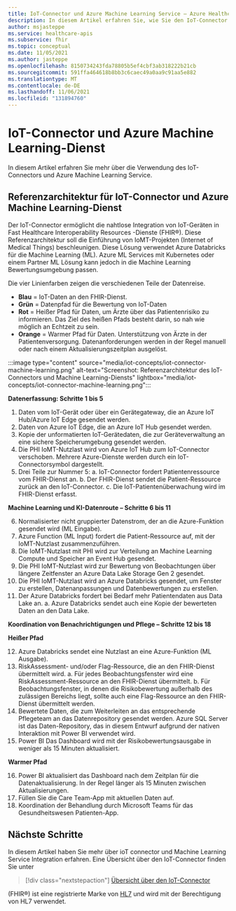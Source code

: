 ```yaml
---
title: IoT-Connector und Azure Machine Learning Service – Azure Healthcare-APIs
description: In diesem Artikel erfahren Sie, wie Sie den IoT-Connector und den Azure Machine Learning-Dienst verwenden.
author: msjasteppe
ms.service: healthcare-apis
ms.subservice: fhir
ms.topic: conceptual
ms.date: 11/05/2021
ms.author: jasteppe
ms.openlocfilehash: 8150734243fda78805b5ef4cbf3ab318222b21cb
ms.sourcegitcommit: 591ffa464618b8bb3c6caec49a0aa9c91aa5e882
ms.translationtype: MT
ms.contentlocale: de-DE
ms.lasthandoff: 11/06/2021
ms.locfileid: "131894760"
---
```

# <a name="iot-connector-and-azure-machine-learning-service"></a>IoT-Connector und Azure Machine Learning-Dienst

In diesem Artikel erfahren Sie mehr über die Verwendung des IoT-Connectors und Azure Machine Learning Service.

## <a name="iot-connector-and-azure-machine-learning-service-reference-architecture"></a>Referenzarchitektur für IoT-Connector und Azure Machine Learning-Dienst

Der IoT-Connector ermöglicht die nahtlose Integration von IoT-Geräten in Fast Healthcare Interoperability Resources -Dienste (FHIR&#174;). Diese Referenzarchitektur soll die Einführung von IoMT-Projekten (Internet of Medical Things) beschleunigen. Diese Lösung verwendet Azure Databricks für die Machine Learning (ML). Azure ML Services mit Kubernetes oder einem Partner ML Lösung kann jedoch in die Machine Learning Bewertungsumgebung passen.

Die vier Linienfarben zeigen die verschiedenen Teile der Datenreise.

- **Blau** = IoT-Daten an den FHIR-Dienst.
- **Grün** = Datenpfad für die Bewertung von IoT-Daten
- **Rot** = Heißer Pfad für Daten, um Ärzte über das Patientenrisiko zu informieren. Das Ziel des heißen Pfads besteht darin, so nah wie möglich an Echtzeit zu sein.
- **Orange** = Warmer Pfad für Daten. Unterstützung von Ärzte in der Patientenversorgung. Datenanforderungen werden in der Regel manuell oder nach einem Aktualisierungszeitplan ausgelöst.

:::image type="content" source="media/iot-concepts/iot-connector-machine-learning.png" alt-text="Screenshot: Referenzarchitektur des IoT-Connectors und Machine Learning-Diensts" lightbox="media/iot-concepts/iot-connector-machine-learning.png":::

**Datenerfassung: Schritte 1 bis 5**

1. Daten vom IoT-Gerät oder über ein Gerätegateway, die an Azure IoT Hub/Azure IoT Edge gesendet werden.
2. Daten von Azure IoT Edge, die an Azure IoT Hub gesendet werden.
3. Kopie der unformatierten IoT-Gerätedaten, die zur Geräteverwaltung an eine sichere Speicherumgebung gesendet werden.
4. Die PHI IoMT-Nutzlast wird von Azure IoT Hub zum IoT-Connector verschoben. Mehrere Azure-Dienste werden durch ein IoT-Connectorsymbol dargestellt.
5. Drei Teile zur Nummer 5: a. IoT-Connector fordert Patientenressource vom FHIR-Dienst an. b. Der FHIR-Dienst sendet die Patient-Ressource zurück an den IoT-Connector. c. Die IoT-Patientenüberwachung wird im FHIR-Dienst erfasst.

**Machine Learning und KI-Datenroute – Schritte 6 bis 11**

6. Normalisierter nicht gruppierter Datenstrom, der an die Azure-Funktion gesendet wird (ML Eingabe).
7. Azure Function (ML Input) fordert die Patient-Ressource auf, mit der IoMT-Nutzlast zusammenzuführen.
8. Die IoMT-Nutzlast mit PHI wird zur Verteilung an Machine Learning Compute und Speicher an Event Hub gesendet.
9. Die PHI IoMT-Nutzlast wird zur Bewertung von Beobachtungen über längere Zeitfenster an Azure Data Lake Storage Gen 2 gesendet.
10. Die PHI IoMT-Nutzlast wird an Azure Databricks gesendet, um Fenster zu erstellen, Datenanpassungen und Datenbewertungen zu erstellen.
11. Der Azure Databricks fordert bei Bedarf mehr Patientendaten aus Data Lake an. a. Azure Databricks sendet auch eine Kopie der bewerteten Daten an den Data Lake.

**Koordination von Benachrichtigungen und Pflege – Schritte 12 bis 18**

**Heißer Pfad**

12. Azure Databricks sendet eine Nutzlast an eine Azure-Funktion (ML Ausgabe).
13. RiskAssessment- und/oder Flag-Ressource, die an den FHIR-Dienst übermittelt wird. a. Für jedes Beobachtungsfenster wird eine RiskAssessment-Ressource an den FHIR-Dienst übermittelt. b. Für Beobachtungsfenster, in denen die Risikobewertung außerhalb des zulässigen Bereichs liegt, sollte auch eine Flag-Ressource an den FHIR-Dienst übermittelt werden.
14. Bewertete Daten, die zum Weiterleiten an das entsprechende Pflegeteam an das Datenrepository gesendet werden. Azure SQL Server ist das Daten-Repository, das in diesem Entwurf aufgrund der nativen Interaktion mit Power BI verwendet wird.
15. Power BI Das Dashboard wird mit der Risikobewertungsausgabe in weniger als 15 Minuten aktualisiert.

**Warmer Pfad**

16. Power BI aktualisiert das Dashboard nach dem Zeitplan für die Datenaktualisierung. In der Regel länger als 15 Minuten zwischen Aktualisierungen.
17. Füllen Sie die Care Team-App mit aktuellen Daten auf.
18. Koordination der Behandlung durch Microsoft Teams für das Gesundheitswesen Patienten-App.

## <a name="next-steps"></a>Nächste Schritte

In diesem Artikel haben Sie mehr über ioT connector und Machine Learning Service Integration erfahren. Eine Übersicht über den IoT-Connector finden Sie unter

>[!div class="nextstepaction"]
>[Übersicht über den IoT-Connector](iot-connector-overview.md)

(FHIR&#174;) ist eine registrierte Marke von [HL7](https://hl7.org/fhir/) und wird mit der Berechtigung von HL7 verwendet.
